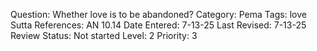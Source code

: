 Question: Whether love is to be abandoned?
Category: Pema
Tags: love
Sutta References: AN 10.14
Date Entered: 7-13-25
Last Revised: 7-13-25
Review Status: Not started
Level: 2
Priority: 3
